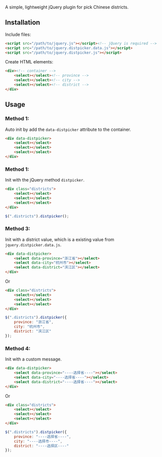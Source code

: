 A simple, lightweight jQuery plugin for pick Chinese districts.

## Installation

Include files:

```html
<script src="/path/to/jquery.js"></script><!-- jQuery is required -->
<script src="/path/to/jquery.distpicker.data.js"></script>
<script src="/path/to/jquery.distpicker.js"></script>
```

Create HTML elements:

```html
<div><!-- container -->
	<select></select><!-- province -->
	<select></select><!-- city -->
	<select></select><!-- district -->
</div>
```


## Usage

### Method 1:

Auto init by add the `data-distpicker` attribute to the container.

```html
<div data-distpicker>
	<select></select>
	<select></select>
	<select></select>
</div>
```

### Method 1:

Init with the jQuery method `distpicker`.

```html
<div class="districts">
	<select></select>
	<select></select>
	<select></select>
</div>
```

```javascript
$(".districts").distpicker();
```

### Method 3:

Init with a district value, which is a existing value from `jquery.distpicker.data.js`.

```html
<div data-distpicker>
	<select data-province="浙江省"></select>
	<select data-city="杭州市"></select>
	<select data-district="滨江区"></select>
</div>
```

Or

```html
<div class="districts">
	<select></select>
	<select></select>
	<select></select>
</div>
```

```javascript
$(".districts").distpicker({
	province: "浙江省",
	city: "杭州市",
	district: "滨江区"
});
```

### Method 4:

Init with a custom message.

```html
<div data-distpicker>
	<select data-province="----选择省----"></select>
	<select data-city="----选择省----"></select>
	<select data-district="----选择省----"></select>
</div>
```

Or

```html
<div class="districts">
	<select></select>
	<select></select>
	<select></select>
</div>
```

```javascript
$(".districts").distpicker({
	province: "----选择省----",
	city: "----选择市----",
	district: "----选择区----"
});
```

